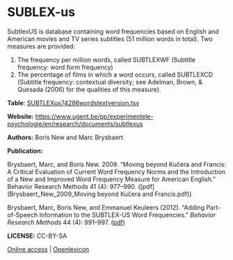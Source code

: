 # SUBLEX-us #

SubtlexUS is database containing word frequencies based on English and American movies and TV series subtitles (51 million words in total). Two measures are provided:

  1.  The frequency per million words, called SUBTLEXWF (Subtitle frequency: word form frequency)
  2.  The percentage of films in which a word occurs, called SUBTLEXCD (Subtitle frequency: contextual diversity; see Adelman, Brown, & Quesada (2006) for the qualities of this measure).

**Table**: [SUBTLEXus74286wordstextversion.tsv](http://www.lexique.org/databases/SUBTLEX-US/SUBTLEXus74286wordstextversion.tsv)

**Website:** <https://www.ugent.be/pp/experimentele-psychologie/en/research/documents/subtlexus>

**Authors:** Boris New and Marc Brysbaert

**Publication:**

Brysbaert, Marc, and Boris New. 2009. “Moving beyond Kučera and Francis: A Critical Evaluation of Current Word Frequency Norms and the Introduction of a New and Improved Word Frequency Measure for American English.” Behavior Research Methods 41 (4): 977–990. ([pdf](Brysbaert_New_2009_Moving beyond Kučera and Francis.pdf))

Brysbaert, Marc, Boris New, and Emmanuel Keuleers (2012). “Adding Part-of-Speech Information to the SUBTLEX-US Word Frequencies.” _Behavior Research Methods_ 44 (4): 991–997. ([pdf](Brysbaert2012_Article_AddingPart-of-speechInformatio.pdf))

**LICENSE:** CC-BY-SA


[Online access](http://www.lexique.org/shiny/openlexique) | [Openlexicon](http://chrplr.github.io/openlexicon)
